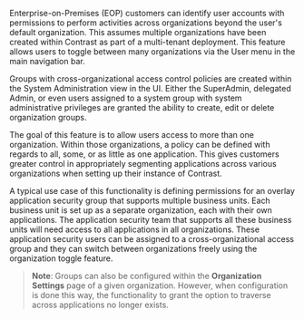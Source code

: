 <!--
title: "Cross-Organization Groups"
description: "Overview of groups across multiple organizations"
tags: "Admin manage groups organization EOP"
-->

Enterprise-on-Premises (EOP) customers can identify user accounts with permissions to perform activities across organizations beyond the user's default organization. This assumes multiple organizations have been created within Contrast as part of a multi-tenant deployment. This feature allows users to toggle between many organizations via the User menu in the main navigation bar.

Groups with cross-organizational access control policies are created within the System Administration view in the UI. Either the SuperAdmin, delegated Admin, or even users assigned to a system group with system administrative privileges are granted the ability to create, edit or delete organization groups.

The goal of this feature is to allow users access to more than one organization. Within those organizations, a policy can be defined with regards to all, some, or as little as one application. This gives customers greater control in appropriately segmenting applications across various organizations when setting up their instance of Contrast.

A typical use case of this functionality is defining permissions for an overlay application security group that supports multiple business units. Each business unit is set up as a separate organization, each with their own applications. The application security team that supports all these business units will need access to all applications in all organizations. These application security users can be assigned to a cross-organizational access group and they can switch between organizations freely using the organization toggle feature.

>**Note**: Groups can also be configured within the **Organization Settings** page of a given organization. However, when configuration is done this way, the functionality to grant the option to traverse across applications no longer exists. 
